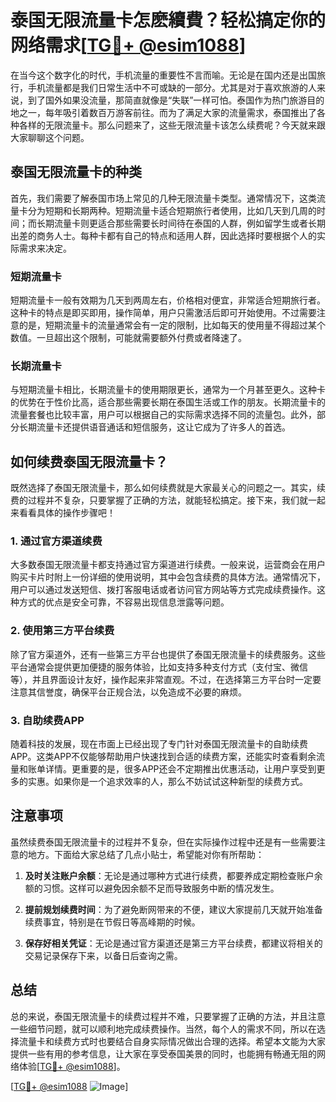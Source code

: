 # 泰国无限流量卡怎麽續費？轻松搞定你的网络需求[[TG💪+ @esim1088](https://t.me/s/esim1088)]

在当今这个数字化的时代，手机流量的重要性不言而喻。无论是在国内还是出国旅行，手机流量都是我们日常生活中不可或缺的一部分。尤其是对于喜欢旅游的人来说，到了国外如果没流量，那简直就像是“失联”一样可怕。泰国作为热门旅游目的地之一，每年吸引着数百万游客前往。而为了满足大家的流量需求，泰国推出了各种各样的无限流量卡。那么问题来了，这些无限流量卡该怎么续费呢？今天就来跟大家聊聊这个问题。

## 泰国无限流量卡的种类

首先，我们需要了解泰国市场上常见的几种无限流量卡类型。通常情况下，这类流量卡分为短期和长期两种。短期流量卡适合短期旅行者使用，比如几天到几周的时间；而长期流量卡则更适合那些需要长时间待在泰国的人群，例如留学生或者长期出差的商务人士。每种卡都有自己的特点和适用人群，因此选择时要根据个人的实际需求来决定。

### 短期流量卡

短期流量卡一般有效期为几天到两周左右，价格相对便宜，非常适合短期旅行者。这种卡的特点是即买即用，操作简单，用户只需激活后即可开始使用。不过需要注意的是，短期流量卡的流量通常会有一定的限制，比如每天的使用量不得超过某个数值。一旦超出这个限制，可能就需要额外付费或者降速了。

### 长期流量卡

与短期流量卡相比，长期流量卡的使用期限更长，通常为一个月甚至更久。这种卡的优势在于性价比高，适合那些需要长期在泰国生活或工作的朋友。长期流量卡的流量套餐也比较丰富，用户可以根据自己的实际需求选择不同的流量包。此外，部分长期流量卡还提供语音通话和短信服务，这让它成为了许多人的首选。

## 如何续费泰国无限流量卡？

既然选择了泰国无限流量卡，那么如何续费就是大家最关心的问题之一。其实，续费的过程并不复杂，只要掌握了正确的方法，就能轻松搞定。接下来，我们就一起来看看具体的操作步骤吧！

### 1. 通过官方渠道续费

大多数泰国无限流量卡都支持通过官方渠道进行续费。一般来说，运营商会在用户购买卡片时附上一份详细的使用说明，其中会包含续费的具体方法。通常情况下，用户可以通过发送短信、拨打客服电话或者访问官方网站等方式完成续费操作。这种方式的优点是安全可靠，不容易出现信息泄露等问题。

### 2. 使用第三方平台续费

除了官方渠道外，还有一些第三方平台也提供了泰国无限流量卡的续费服务。这些平台通常会提供更加便捷的服务体验，比如支持多种支付方式（支付宝、微信等），并且界面设计友好，操作起来非常直观。不过，在选择第三方平台时一定要注意其信誉度，确保平台正规合法，以免造成不必要的麻烦。

### 3. 自助续费APP

随着科技的发展，现在市面上已经出现了专门针对泰国无限流量卡的自助续费APP。这类APP不仅能够帮助用户快速找到合适的续费方案，还能实时查看剩余流量和账单详情。更重要的是，很多APP还会不定期推出优惠活动，让用户享受到更多的实惠。如果你是一个追求效率的人，那么不妨试试这种新型的续费方式。

## 注意事项

虽然续费泰国无限流量卡的过程并不复杂，但在实际操作过程中还是有一些需要注意的地方。下面给大家总结了几点小贴士，希望能对你有所帮助：

1. **及时关注账户余额**：无论是通过哪种方式进行续费，都要养成定期检查账户余额的习惯。这样可以避免因余额不足而导致服务中断的情况发生。
   
2. **提前规划续费时间**：为了避免断网带来的不便，建议大家提前几天就开始准备续费事宜，特别是在节假日等高峰期的时候。
   
3. **保存好相关凭证**：无论是通过官方渠道还是第三方平台续费，都建议将相关的交易记录保存下来，以备日后查询之需。

## 总结

总的来说，泰国无限流量卡的续费过程并不难，只要掌握了正确的方法，并且注意一些细节问题，就可以顺利地完成续费操作。当然，每个人的需求不同，所以在选择流量卡和续费方式时也要结合自身实际情况做出合理的选择。希望本文能为大家提供一些有用的参考信息，让大家在享受泰国美景的同时，也能拥有畅通无阻的网络体验[[TG💪+ @esim1088](https://t.me/s/esim1088)]。

[[TG💪+ @esim1088](https://t.me/s/esim1088) ![Image](https://i.postimg.cc/4NQfJmqS/Snipaste-2025-05-13-00-14-12.png)]
